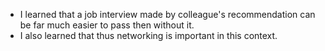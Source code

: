 - I learned that a job interview made by colleague's recommendation can be far much easier to pass then without it. 
- I also learned that thus networking is important in this context.
